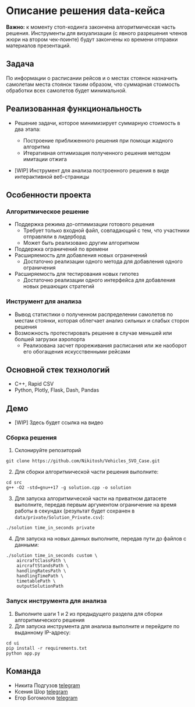 # Описание решения data-кейса

**Важно:** к моменту стоп-кодинга закончена алгоритмическая часть решения. Инструменты для 
визуализации (с явного разрешения членов жюри на втором чек-поинте) будут закончены ко времени
отправки материалов презентаций.

## Задача

По информации о расписании рейсов и о местах стоянок назначить самолетам места
стоянок таким образом, что суммарная стоимость обработки всех самолетов будет минимальной. 

## Реализованная функциональность
* Решение задачи, которое минимизирует суммарную стоимость в два этапа: 
  * Построение приближенного решения при помощи жадного алгоритма
  * Итеративная оптимизация полученного решения методом имитации отжига

* [WIP] Инструмент для анализа построенного решения в виде интерактивной веб-страницы

 
## Особенности проекта

### Алгоритмическое решение
* Поддержка режима до-оптимизации готового решения
  * Требует только входной файл, совпадающий с тем, что участники отправляли в лидерборд 
  * Может быть реализовано другим алгоритмом
* Поддержка ограничений по времени
* Расширяемость для добавления новых ограничений
  * Достаточно реализации одного метода для добавления одного ограничения
* Расширяемость для тестирования новых гипотез
  * Достаточно реализации одного интерфейса для добавления новых решающих стратегий

### Инструмент для анализа
* Вывод статистики о полученном распределении самолетов по местам стоянки, которая облегчает анализ сильных и слабых 
сторон решения
* Возможность протестировать решение в случае меньшей или болшей загрузки аэропорта
  * Реализована засчет прореживания расписания или же наоборот его обогащения искусственными рейсами 

## Основной стек технологий

* C++, Rapid CSV
* Python, Plotly, Flask, Dash, Pandas

## Демо
* [WIP] Здесь будет ссылка на видео

### Сборка решения

1. Склонируйте репозиторий  
~~~
git clone https://github.com/Nikitosh/Vehicles_SVO_Case.git
~~~
2. Для сборки алгоритмической части решения выполните:
~~~
cd src
g++ -O2 -std=gnu++17 -g solution.cpp -o solution
~~~
3. Для запуска алгоритмической части на приватном датасете выполните, передав первым аргументом ограничение на время 
работы в секундах (результат будет сохранен в `data/private/Solution_Private.csv`):
~~~
./solution time_in_seconds private
~~~
4. Для запуска на новых данных выполните, передав пути до файлов с данными:
~~~
./solution time_in_seconds custom \
	aircraftClassPath \
	aircraftStandsPath \
	handlingRatesPath \
	handlingTimePath \
	timetablePath \
	outputSolutionPath
~~~

### Запуск инструмента для анализа


1. Выполните шаги 1 и 2 из предыдущего раздела для сборки алгоритмического решения 
2. Для запуска инструмента для анализа выполните и перейдите по выданному IP-адресу:
~~~
cd ui
pip install -r requirements.txt
python app.py
~~~

## Команда

* Никита Подгузов [telegram](https://t.me/Nikitosh)
* Ксения Шор [telegram](https://t.me/kseniiashor)
* Егор Богомолов [telegram](https://t.me/ebogomolov)

